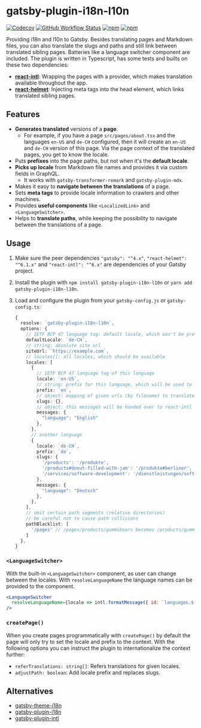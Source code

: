 # gatsby-plugin-i18n-l10n

[![Codecov](https://img.shields.io/codecov/c/github/openscript-ch/gatsby-plugin-i18n-l10n)](https://app.codecov.io/gh/openscript-ch/gatsby-plugin-i18n-l10n) [![GitHub Workflow Status](https://img.shields.io/github/workflow/status/openscript-ch/gatsby-plugin-i18n-l10n/Continuous%20integration)](https://github.com/openscript-ch/gatsby-plugin-i18n-l10n/actions/workflows/ci.yml) [![npm](https://img.shields.io/npm/v/gatsby-plugin-i18n-l10n)](https://www.npmjs.com/package/gatsby-plugin-i18n-l10n) [![npm](https://img.shields.io/npm/dm/gatsby-plugin-i18n-l10n)](https://www.npmjs.com/package/gatsby-plugin-i18n-l10n)

Providing i18n and l10n to Gatsby. Besides translating pages and Markdown files, you can also translate the slugs and paths and still link between translated sibling pages. Batteries like a language switcher component are included. The plugin is written in Typescript, has some tests and builts on these two dependencies:

- [**react-intl**](https://formatjs.io/docs/react-intl/): Wrapping the pages with a provider, which makes translation available throughout the app.
- [**react-helmet**](https://github.com/nfl/react-helmet): Injecting meta tags into the head element, which links translated sibling pages.

## Features

- **Generates translated** versions of a **page**.
  - For example, if you have a page `src/pages/about.tsx` and the languages `en-US` and `de-CH` configured, then it will create an `en-US` and `de-CH` version of this page. Via the page context of the translated pages, you get to know the locale.
- Puts **prefixes** into the page paths, but not when it's the **default locale**.
- **Picks up locale** from Markdown file names and provides it via custom fields in GraphQL.
  - It works with `gatsby-transformer-remark` and `gatsby-plugin-mdx`.
- Makes it easy to **navigate between the translations** of a page.
- Sets **meta tags** to provide locale information to crawlers and other machines.
- Provides **useful components** like `<LocalizedLink>` and `<LanguageSwitcher>`.
- Helps to **translate paths**, while keeping the possibility to navigate between the translations of a page.

## Usage

1. Make sure the peer dependencies `"gatsby": "^4.x"`, `"react-helmet": "^6.1.x"` and `"react-intl": "^6.x"` are dependencies of your Gatsby project.
1. Install the plugin with `npm install gatsby-plugin-i18n-l10n` or `yarn add gatsby-plugin-i18n-l10n`.
1. Load and configure the plugin from your `gatsby-config.js` or `gatsby-config.ts`:

   ```typescript
   {
     resolve: `gatsby-plugin-i18n-l10n`,
     options: {
       // IETF BCP 47 language tag: default locale, which won't be prefixed
       defaultLocale: `de-CH`,
       // string: absolute site url
       siteUrl: `https://example.com`,
       // locales[]: all locales, which should be available
       locales: [
         {
           // IETF BCP 47 language tag of this language
           locale: `en-US`,
           // string: prefix for this language, which will be used to prefix the url, if it's not the default locale
           prefix: `en`,
           // object: mapping of given urls (by filename) to translated urls, if no mapping exists, given url will be used
           slugs: {},
           // object: this messages will be handed over to react-intl and available throughout the website
           messages: {
             "language": "English"
           },
         },
         // another language
         {
           locale: `de-CH`,
           prefix: `de`,
           slugs: {
             '/products': '/produkte',
             '/products#donut-filled-with-jam': '/produkte#berliner',
             '/services/software-development': '/dienstleistungen/softwareentwicklung'
           },
           messages: {
             "language": "Deutsch"
           },
         },
       ],
       // omit certain path segments (relative directories)
       // be careful not to cause path collisions
       pathBlacklist: [
         '/pages' // /pages/products/gummibears becomes /products/gummibears
       ]
     },
   }
   ```

### `<LanguageSwitcher>`

With the built-in `<LanguageSwitcher>` component, as user can change between the locales. With `resolveLanguageName` the language names can be provided to the component.

```jsx
<LanguageSwitcher 
  resolveLanguageName={locale => intl.formatMessage({ id: `languages.${locale}` })}
/>
```

### `createPage()`

When you create pages programmatically with `createPage()` by default the page will only try to set the locale and prefix to the context. With the following options you can instruct the plugin to internationalize the context further:

 - `referTranslations: string[]`: Refers translations for given locales.
 - `adjustPath: boolean`: Add locale prefix and replaces slugs.


## Alternatives

- [gatsby-theme-i18n](https://www.gatsbyjs.com/plugins/gatsby-theme-i18n)
- [gatsby-plugin-i18n](https://github.com/angeloocana/gatsby-plugin-i18n)
- [gatsby-plugin-intl](https://www.gatsbyjs.com/plugins/gatsby-plugin-intl)